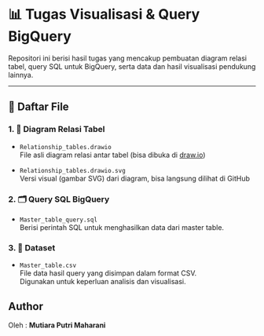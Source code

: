 # 📊 Tugas Visualisasi & Query BigQuery

Repositori ini berisi hasil tugas yang mencakup pembuatan diagram relasi tabel, query SQL untuk BigQuery, serta data dan hasil visualisasi pendukung lainnya.

---

## 📁 Daftar File

### 1. 🧩 Diagram Relasi Tabel
- `Relationship_tables.drawio`  
  File asli diagram relasi antar tabel (bisa dibuka di [draw.io](https://app.diagrams.net))
  
- `Relationship_tables.drawio.svg`  
  Versi visual (gambar SVG) dari diagram, bisa langsung dilihat di GitHub

### 2. 🗂️ Query SQL BigQuery
- `Master_table_query.sql`  
  Berisi perintah SQL untuk menghasilkan data dari master table.  

### 3. 📑 Dataset
- `Master_table.csv`  
  File data hasil query yang disimpan dalam format CSV.  
  Digunakan untuk keperluan analisis dan visualisasi.

## Author
Oleh : **Mutiara Putri Maharani**
